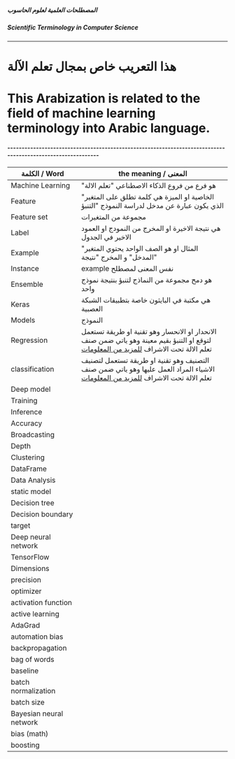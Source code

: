 #####  المصطلحات العلمية لعلوم الحاسوب
#####  Scientific Terminology in Computer Science
----------------------------------------------


# هذا التعريب خاص بمجال تعلم الآلة 
# This Arabization is related to the field of machine learning terminology into Arabic language.


#### ------------------------------------------------------------------------------------------------------------
الكلمة / Word | the meaning / المعنى
--------------|----------------------
Machine Learning | "هو فرع من فروع الذكاء الاصطناعي "تعلم الالة 
Feature | "الخاصية او الميزة هي كلمة تطلق على المتغير الذي يكون عبارة عن مدخل لدراسة النموذج "التنبؤ   
Feature set | مجموعة من المتغيرات 
Label | هي نتيجة الاخيرة او المخرج من النمودج او العمود الاخير في الجدول 
Example | "المثال او هو الصف  الواحد يحتوي المتغير "المدخل" و المخرج "نتيجة 
Instance | example نفس المعنى لمصطلح    
Ensemble | هو دمح مجموعة من النماذج لتنبؤ بنتيجة نموذج واحد 
Keras | هي مكتبة في البايثون خاصة بتطبيقات الشبكة العصبية
Models | النموذج
Regression | الانحدار او الانحسار وهو تقنية او طريقة تستعمل لتوقع او التنبؤ بقيم معينة وهو ياتي ضمن صنف تعلم الالة تحت الاشراف [للمزيد من المعلومات](https://github.com/Code-Club-17/Ta3rib/tree/master/machine%20learning)
classification | التصنيف وهو تقنية او طريقة تستعمل لتصنيف الاشياء المراد العمل عليها وهو ياتي ضمن صنف تعلم الالة تحت الاشراف [للمزيد من المعلومات](https://github.com/Code-Club-17/Ta3rib/tree/master/machine%20learning)
Deep model | 
Training |
Inference |
Accuracy |
Broadcasting | 
Depth |
Clustering |
DataFrame | 
Data Analysis |
static model |
Decision tree |
Decision boundary |
target |
Deep neural network |
TensorFlow |
Dimensions |
precision |
optimizer |
activation function |
active learning |
AdaGrad |
automation bias |
backpropagation |
bag of words |
baseline |
batch normalization |
batch size |
Bayesian neural network |
bias (math) |
boosting |


